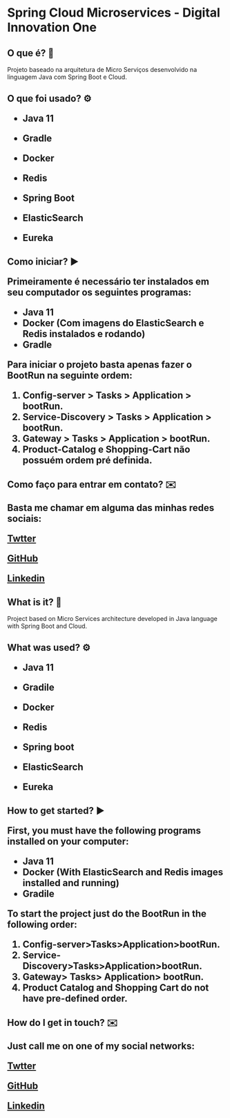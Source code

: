<h1>Spring Cloud Microservices - Digital Innovation One



<h2>O que é? 🤔
</h2>

Projeto baseado na arquitetura de Micro Serviços desenvolvido na linguagem Java com Spring Boot e Cloud.



<h2>O que foi usado? ⚙️

- Java 11

- Gradle

- Docker

- Redis

- Spring Boot

- ElasticSearch

- Eureka

  

<h2>Como iniciar? ▶️

Primeiramente é necessário ter instalados em seu computador os seguintes programas:

- Java 11
- Docker (Com imagens do ElasticSearch e Redis instalados e rodando)
- Gradle

Para iniciar o projeto basta apenas fazer o BootRun na seguinte ordem:

1. Config-server > Tasks > Application > bootRun.
2. Service-Discovery > Tasks > Application > bootRun.
3. Gateway > Tasks > Application > bootRun.
4. Product-Catalog e Shopping-Cart não possuém ordem pré definida.





<h2>Como faço para entrar em contato? ✉️

Basta me chamar em alguma das minhas redes sociais:



[Twtter](https://twitter.com/MrBartyy)

[GitHub](https://github.com/MrBartyy)

[Linkedin](https://www.linkedin.com/in/bartholomeu-arruda-90b095123/)





<h2> What is it? 🤔
</h2>

Project based on Micro Services architecture developed in Java language with Spring Boot and Cloud.



<h2> What was used? ⚙️

- Java 11

- Gradile

- Docker

- Redis

- Spring boot

- ElasticSearch

- Eureka

  

<h2> How to get started? ▶

First, you must have the following programs installed on your computer:

- Java 11
- Docker (With ElasticSearch and Redis images installed and running)
- Gradile

To start the project just do the BootRun in the following order:

1. Config-server>Tasks>Application>bootRun.
2. Service-Discovery>Tasks>Application>bootRun.
3. Gateway> Tasks> Application> bootRun.
4. Product Catalog and Shopping Cart do not have pre-defined order.





<h2> How do I get in touch? ✉️

Just call me on one of my social networks:

[Twtter](https://twitter.com/MrBartyy)

[GitHub](https://github.com/MrBartyy)

[Linkedin](https://www.linkedin.com/in/bartholomeu-arruda-90b095123/)

